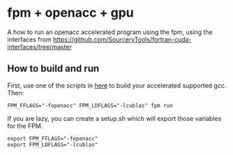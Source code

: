 # fpm + openacc + gpu 

A how to run an openacc accelerated program using the fpm, using the interfaces from https://github.com/SourceryTools/fortran-cuda-interfaces/tree/master


## How to build and run  
First, use one of the scripts in [here](https://github.com/lmarzen/OpenMP-nvptx-offload-build-tools/tree/main) to build your accelerated supported gcc. Then: 

`FPM_FFLAGS="-fopenacc" FPM_LDFLAGS="-lcublas" fpm run`

If you are lazy, you can create a setup.sh which will export those variables for the FPM.

```
export FPM_FFLAGS="-fopenacc" 
export FPM_LDFLAGS="-lcublas"
```
